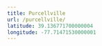 ```yaml
---
title: Purcellville
url: /purcellville/
latitude: 39.136771700000004
longitude: -77.71471530000001
---
```


